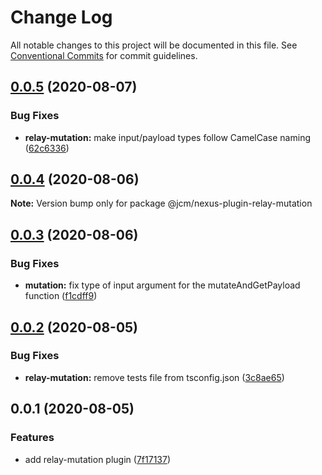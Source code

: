 # Change Log

All notable changes to this project will be documented in this file.
See [Conventional Commits](https://conventionalcommits.org) for commit guidelines.

## [0.0.5](https://github.com/JCMais/nexus-plugins/compare/@jcm/nexus-plugin-relay-mutation@0.0.4...@jcm/nexus-plugin-relay-mutation@0.0.5) (2020-08-07)

### Bug Fixes

- **relay-mutation:** make input/payload types follow CamelCase naming ([62c6336](https://github.com/JCMais/nexus-plugins/commit/62c63361141b145f2e91799621e4bb62ed88a01b))

## [0.0.4](https://github.com/JCMais/nexus-plugins/compare/@jcm/nexus-plugin-relay-mutation@0.0.3...@jcm/nexus-plugin-relay-mutation@0.0.4) (2020-08-06)

**Note:** Version bump only for package @jcm/nexus-plugin-relay-mutation

## [0.0.3](https://github.com/JCMais/nexus-plugins/compare/@jcm/nexus-plugin-relay-mutation@0.0.2...@jcm/nexus-plugin-relay-mutation@0.0.3) (2020-08-06)

### Bug Fixes

- **mutation:** fix type of input argument for the mutateAndGetPayload function ([f1cdff9](https://github.com/JCMais/nexus-plugins/commit/f1cdff9fa341cec5a9027acc103f6f4d2cae4fd9))

## [0.0.2](https://github.com/JCMais/nexus-plugins/compare/@jcm/nexus-plugin-relay-mutation@0.0.1...@jcm/nexus-plugin-relay-mutation@0.0.2) (2020-08-05)

### Bug Fixes

- **relay-mutation:** remove tests file from tsconfig.json ([3c8ae65](https://github.com/JCMais/nexus-plugins/commit/3c8ae653de95df9ca454cbaabfd2e5d999f0add8))

## 0.0.1 (2020-08-05)

### Features

- add relay-mutation plugin ([7f17137](https://github.com/JCMais/nexus-plugins/commit/7f17137e9bf974b157a14731a45034de9c261cc3))
